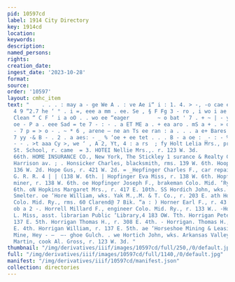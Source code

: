 ```yaml
---
pid: 10597cd
label: 1914 City Directory
key: 1914cd
location: 
keywords: 
description: 
named_persons: 
rights: 
creation_date: 
ingest_date: '2023-10-28'
format: 
source: 
order: '10597'
layout: cmhc_item
text: "    . . . : may a - ge We A . : ve Ae i“ i : 1. 4. > -, -o cae e a 7 _ ” 2,
  4 9 “2.7 he ‘ ° . i =, eee a mm . ee. Se , § F Fg 3 - ro , i wo i ae Honest Weight
  Clean “ C F ’ i a oO . . wo ee “eager         ~ o bat ' 7 . + ~ | - ys - . sO” re
  oe - P a . eee Sad = te 7 - : - . a ET ME a . + ea aro . mS a + . » oe i. ee = on
  - 7 p = > o - . ~ * 6 , arene — ne an Ts ee ran : a . . . a e+ Bares . . . 2 a 4
  7 yy -& B - . 2 . a aes: - _ % ‘oe + ee tet . . . B - a oe : _- : - % Sp a7]. foie
  - - . >t aaa Cy >, we ‘ , A 2, Yt, 4 : a rs  ; fy Holt Lelia Mrs., principal Seventh
  St. School, r. came  = 3. HOTEI Nellie Mrs.,. r. 123 W. 3d.                              -
  66th. HOME INSURANCE CO., New York, The Stickley 1 surance & Realty Co. agts., 613
  Harrison av. ; . Honsicker Charles, blacksmith, rms. 139 W. 6th. Hooper O. A., porter
  136 W. 2d. Hope Gus, r. 421 W. 2d. = _Hepfinger Charles F., car repairer D. & R.
  G. R. R. 4 | | (138 W. 6th. | Hopfinger Eva Miss, r. 138 W. 6th. Hopfinger Joseph,
  miner, r. 138 W. 6th. oe Hopfinger Joseph F., brakeman Colo. Mid. ‘Ry. r. 198 W.
  6th. oN Hopkins Margaret Mrs., r. 417 E. 10th. SS Hordich John, wks. Arkansas Valley
  Smelter. oe ‘Hore William, wks. Yak M.,.M. & T. Co., r. 203 E. ath Horn H., brakeman
  Colo. Mid. Ry., rms. 60 Clarend@ 7 Bik. “a : ) Horner Earl F., r. 43 Delaware Blk.
  ob a 2 -. Horrell Millard F., engineer Colo. Mid. Ry., r. 133 W.. -Horrell Nellie
  L. Miss, asst. librarian Public ‘Library,4 183 OW. Tth. Horrigan Peter, miner, r.
  137 E. 5th. Horrigan Thomas H., r. 308 E. 4th. - Horrigan. Thomas H., Jr., r. 308
  E. 4th. Horrigan William, r. 137 E. 5th. ae ‘Horseshoe Mining & Leasing Co., Hilltop
  Mine, Hey - —  —- ghoe Gulch. . we Hortich John, wks. Arkansas Valley Smelter. Hossli
  Martin, cook Al. Gross, r. 123 W. 3d. "
thumbnail: "/img/derivatives/iiif/images/10597cd/full/250,/0/default.jpg"
full: "/img/derivatives/iiif/images/10597cd/full/1140,/0/default.jpg"
manifest: "/img/derivatives/iiif/10597cd/manifest.json"
collection: directories
---
```

